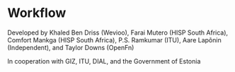 # Workflow

Developed by Khaled Ben Driss (Wevioo), Farai Mutero (HISP South Africa),
Comfort Mankga (HISP South Africa), P.S. Ramkumar (ITU), Aare Lapõnin
(Independent), and Taylor Downs (OpenFn)

In cooperation with GIZ, ITU, DIAL, and the Government of Estonia
